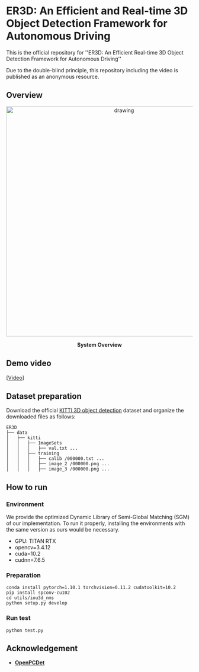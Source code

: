 # ER3D: An Efficient and Real-time 3D Object Detection Framework for Autonomous Driving
This is the official repository for ''ER3D: An Efficient Real-time 3D Object Detection Framework for Autonomous Driving''

Due to the double-blind principle, this repository including the video 
is published as an anonymous resource.


## Overview
<div align="center">
    <img align="center" src="docs/overview.jpg" alt="drawing" width="621"/>
    <p> <b>System Overview</b> </p>
</div>

## Demo video
[[Video](https://youtu.be/BFXu59NFhRs)]


## Dataset preparation
Download the official [KITTI 3D object detection](http://www.cvlibs.net/datasets/kitti/eval_object.php?obj_benchmark=3d) dataset and organize the downloaded files as follows:
```
ER3D
├── data
│   ├── kitti
│   │   ├── ImageSets
│   │   │   ├── val.txt ...
│   │   ├── training
│   │   │   ├── calib /000000.txt ...
│   │   │   ├── image_2 /000000.png ...
│   │   │   ├── image_3 /000000.png ...
```

## How to run

### Environment
We provide the optimized Dynamic Library of Semi-Global Matching (SGM) of our implementation. To run it properly, installing the environments with the same version as ours would be necessary.
- GPU: TITAN RTX 
- opencv=3.4.12
- cuda=10.2
- cudnn=7.6.5

### Preparation
```shell
conda install pytorch=1.10.1 torchvision=0.11.2 cudatoolkit=10.2
pip install spconv-cu102
cd utils/iou3d_nms
python setup.py develop
```

### Run test
```shell
python test.py
```
## Acknowledgement
- [**OpenPCDet**](https://github.com/open-mmlab/OpenPCDet)
